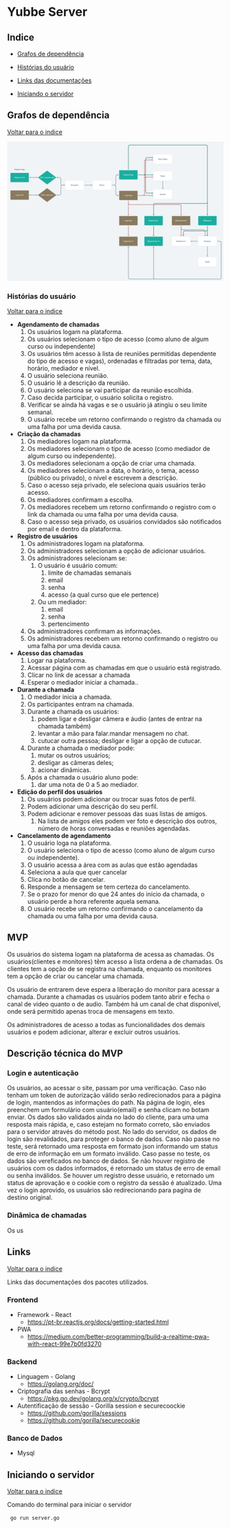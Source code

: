 # Yubbe Server

## Indice

- [Grafos de dependência](#grafos-de-dependência)
- [Histórias do usuário](#hist%C3%B3rias-do-usu%C3%A1rio)
- [Links das documentações](#links)

- [Iniciando o servidor](#iniciando-o-servidor)



## Grafos de dependência

[Voltar para o indice](#indice)

![alt text](https://github.com/GlermS/yubbe-server/blob/master/readme-files/Yubbe%402x.png "Logo Title Text 1")



### Histórias do usuário

[Voltar para o indice](#indice)

- **Agendamento de chamadas**
  1. Os usuários logam na plataforma.
  2. Os usuários selecionam o tipo de acesso (como aluno de algum curso ou independente)
  3. Os usuários têm acesso à lista de reuniões permitidas dependente do tipo de acesso e vagas), ordenadas e filtradas por tema, data, horário, mediador e nível.
  4. O usuário seleciona reunião.
  5. O usuário lê a descrição da reunião.
  6. O usuário seleciona se vai participar da reunião escolhida.
  7. Caso decida participar, o usuário solicita o registro.
  8. Verificar se ainda há vagas e se o usuário já atingiu o seu limite semanal.
  9. O usuário recebe um retorno confirmando o registro da chamada ou uma falha por uma devida causa.
- **Criação da chamadas**
  1. Os mediadores logam na plataforma.
  2. Os mediadores selecionam o tipo de acesso (como mediador de algum curso ou independente).
  3. Os mediadores selecionam a opção de criar uma chamada.
  4. Os mediadores selecionam a data, o horário, o tema, acesso (público ou privado), o nível e escrevem a descrição.
  5. Caso o acesso seja privado, ele seleciona quais usuários terão acesso.
  6. Os mediadores confirmam a escolha.
  7. Os mediadores recebem um retorno confirmando o registro com o link da chamada ou uma falha por uma devida causa.
  8. Caso o acesso seja privado, os usuários convidados são notificados por email e dentro da plataforma.
- **Registro de usuários**
  1. Os administradores logam na plataforma.
  2. Os administradores selecionam a opção de adicionar usuários.
  3. Os administradores selecionam se:
     1. O usuário é usuário comum:
        1. limite de chamadas semanais
        2. email
        3. senha
        4. acesso (a qual curso que ele pertence)
     2. Ou um mediador:
        1. email
        2. senha
        3. pertencimento
  4. Os administradores confirmam as informações.
  5. Os administradores recebem um retorno confirmando o registro ou uma falha por uma devida causa.
- **Acesso das chamadas**
  1. Logar na plataforma.
  2. Acessar página com as chamadas em que o usuário está registrado.
  3. Clicar no link de acessar a chamada 
  4. Esperar o mediador iniciar a chamada..
- **Durante a chamada**
  1. O mediador inicia a chamada.
  2. Os participantes entram na chamada.
  3. Durante a chamada os usuários:
     1. podem ligar e desligar câmera e áudio (antes de entrar na chamada também)
     2. levantar a mão para falar.mandar mensagem no chat.
     3. cutucar outra pessoa; desligar e ligar a opção de cutucar.
  4. Durante a chamada o mediador pode:
     1. mutar os outros usuários;
     2. desligar as câmeras deles;
     3. acionar dinâmicas.
  5. Após a chamada o usuário aluno pode:
     1. dar uma nota de 0 a 5 ao mediador.
- **Edição do perfil dos usuários**
  1. Os usuários podem adicionar ou trocar suas fotos de perfil.
  2. Podem adicionar uma descrição do seu perfil.
  3. Podem adicionar e remover pessoas das suas listas de amigos.
     1. Na lista de amigos eles podem ver foto e descrição dos outros, número de horas conversadas e reuniões agendadas.
- **Cancelamento de agendamento**
  1. O usuário loga na plataforma.
  2. O usuário seleciona o tipo de acesso (como aluno de algum curso ou independente).
  3. O usuário acessa a área com as aulas que estão agendadas
  4. Seleciona a aula que quer cancelar
  5. Clica no botão de cancelar.
  6. Responde a mensagem se tem certeza do cancelamento.
  7. Se o prazo for menor do que 24 antes do início da chamada, o usuário perde a hora referente aquela semana.
  8. O usuário recebe um retorno confirmando o cancelamento da chamada ou uma falha por uma devida causa.

## MVP
Os usuários do sistema logam na plataforma de acessa as chamadas. Os usuários(clientes e monitores) têm acesso a lista ordena a de chamadas. Os clientes tem a opção de se registra na chamada, enquanto os monitores tem a opção de criar ou cancelar uma chamada.

Os usuário de entrarem deve espera a liberação do monitor para acessar a chamada. Durante a chamadas os usuários podem tanto abrir e fecha o canal de video quanto o de audio. Também há um canal de chat disponível, onde será permitido apenas troca de mensagens em texto.

Os administradores de acesso a todas as funcionalidades dos demais usuários e podem adicionar, alterar e excluir outros usuários.

## Descrição técnica do MVP

### Login e autenticação
Os usuários, ao acessar o site, passam por uma verificação. Caso não tenham um token de autorização válido serão redirecionados para a página de login, mantendos as informações do path. Na página de login, eles preenchem um formulário com usuário(email) e senha clicam no botam enviar. Os dados são validados ainda no lado do cliente, para uma uma resposta mais rápida, e, caso estejam no formato correto, são enviados para o servidor através do método post.
No lado do servidor, os dados de login são revalidados, para proteger o banco de dados. Caso não passe no teste, será retornado uma resposta em formato json informando um status de erro de informação em um formato inválido. Caso passe no teste, os dados são vereficados no banco de dados. Se não houver registro de usuários com os dados informados, é retornado um status de erro de email ou senha inválidos. Se houver um registro desse usuário, e retornado um status de aprovação e o cookie com o registro da sessão é atualizado.
Uma vez o login aprovido, os usuários são redirecionando para pagína de destino original.

### Dinâmica de chamadas
Os us



 ## Links

[Voltar para o indice](#indice)

Links das documentações dos pacotes utilizados.

### Frontend

- Framework -  React
  - https://pt-br.reactjs.org/docs/getting-started.html
- PWA
  - https://medium.com/better-programming/build-a-realtime-pwa-with-react-99e7b0fd3270

### Backend

- Linguagem - Golang
  - https://golang.org/doc/
- Criptografia das senhas - Bcrypt
  - https://pkg.go.dev/golang.org/x/crypto/bcrypt
- Autentificação de sessão - Gorilla session e securecoockie
  - https://github.com/gorilla/sessions
  - https://github.com/gorilla/securecookie



### Banco de Dados

- Mysql



## Iniciando o servidor 

[Voltar para o indice](#indice)

Comando do terminal para iniciar o servidor

```(golang)
 go run server.go
```
